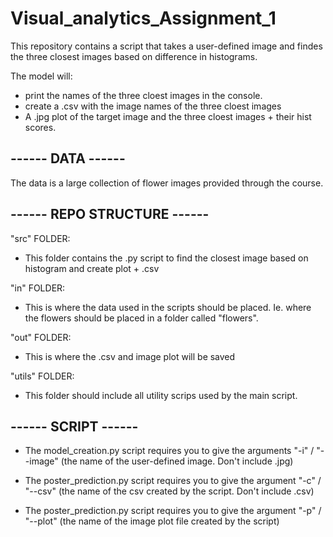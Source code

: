 # Visual_analytics_Assignment_1
This repository contains a script that takes a user-defined image and findes the three closest images based on difference in histograms.

The model will:
- print the names of the three cloest images in the console.
- create a .csv with the image names of the three cloest images
- A .jpg plot of the target image and the three cloest images + their hist scores.

## ------ DATA ------
The data is a large collection of flower images provided through the course.

## ------ REPO STRUCTURE ------
"src" FOLDER:
- This folder contains the .py script to find the closest image based on histogram and create plot + .csv

"in" FOLDER:
- This is where the data used in the scripts should be placed. Ie. where the flowers should be placed in a folder called "flowers".

"out" FOLDER:
- This is where the .csv and image plot will be saved

"utils" FOLDER:
- This folder should include all utility scrips used by the main script.

## ------ SCRIPT ------
- The model_creation.py script requires you to give the arguments "-i" / "--image" (the name of the user-defined image. Don't include .jpg)

- The poster_prediction.py script requires you to give the argument "-c" / "--csv" (the name of the csv created by the script. Don't include .csv)

- The poster_prediction.py script requires you to give the argument "-p" / "--plot" (the name of the image plot file created by the script)

